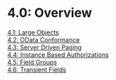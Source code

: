 # 4.0: Overview

[4.1: Large Objects](4-1-LargeObjects.md)<br>
[4.2: OData Conformance](4-2-Conformance.md)<br> 
[4.3: Server Driven Paging](4-3-ServerDrivenPaging.md)<br>
[4.4: Instance Based Authorizations](4-4-InstanceBasedAuthorizations.md)<br> 
[4.5: Field Groups](4-5-FieldGroups.md)<br> 
[4.6: Transient Fields](4-6-TransientFields.md)<br>